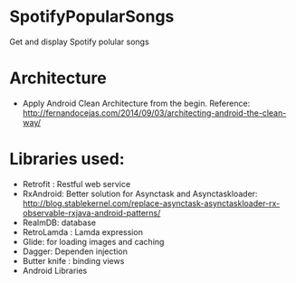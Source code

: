 # SpotifyPopularSongs
Get and display Spotify polular songs

# Architecture
- Apply Android Clean Architecture from the begin.
  Reference: http://fernandocejas.com/2014/09/03/architecting-android-the-clean-way/

# Libraries used:
- Retrofit : Restful web service
- RxAndroid: Better solution for Asynctask and Asynctaskloader: http://blog.stablekernel.com/replace-asynctask-asynctaskloader-rx-observable-rxjava-android-patterns/
- RealmDB: database
- RetroLamda : Lamda expression
- Glide: for loading images and caching
- Dagger: Dependen injection
- Butter knife : binding views
- Android Libraries
